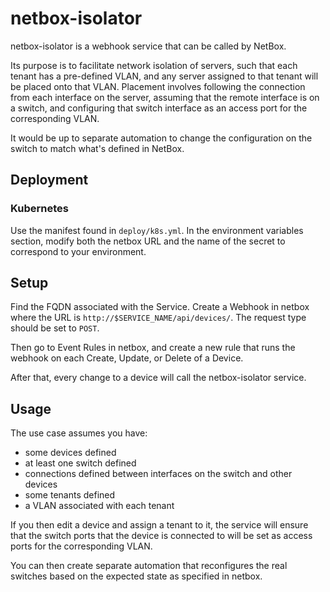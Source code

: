 # netbox-isolator

netbox-isolator is a webhook service that can be called by NetBox.

Its purpose is to facilitate network isolation of servers, such that each tenant
has a pre-defined VLAN, and any server assigned to that tenant will be placed
onto that VLAN. Placement involves following the connection from each interface
on the server, assuming that the remote interface is on a switch, and
configuring that switch interface as an access port for the corresponding VLAN.

It would be up to separate automation to change the configuration on the switch
to match what's defined in NetBox.

## Deployment

### Kubernetes

Use the manifest found in `deploy/k8s.yml`. In the environment variables
section, modify both the netbox URL and the name of the secret to correspond to
your environment.

## Setup

Find the FQDN associated with the Service. Create a Webhook in netbox where the
URL is `http://$SERVICE_NAME/api/devices/`. The request type should be set to
`POST`.

Then go to Event Rules in netbox, and create a new rule that runs the webhook on
each Create, Update, or Delete of a Device.

After that, every change to a device will call the netbox-isolator service.

## Usage

The use case assumes you have:

* some devices defined
* at least one switch defined
* connections defined between interfaces on the switch and other devices
* some tenants defined
* a VLAN associated with each tenant

If you then edit a device and assign a tenant to it, the service will ensure
that the switch ports that the device is connected to will be set as access
ports for the corresponding VLAN.

You can then create separate automation that reconfigures the real switches
based on the expected state as specified in netbox.